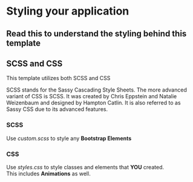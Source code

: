# Styling your application
Read this to understand the styling behind this template
---

## SCSS and CSS
This template utilizes both SCSS and CSS

SCSS stands for the Sassy Cascading Style Sheets. The more advanced variant of CSS is SCSS. It was created by Chris Eppstein and Natalie Weizenbaum and designed by Hampton Catlin. It is also referred to as Sassy CSS due to its advanced features.

### SCSS
Use *custom.scss* to style any **Bootstrap Elements**

### CSS
Use *styles.css* to style classes and elements that **YOU** created.  
This includes **Animations** as well.
